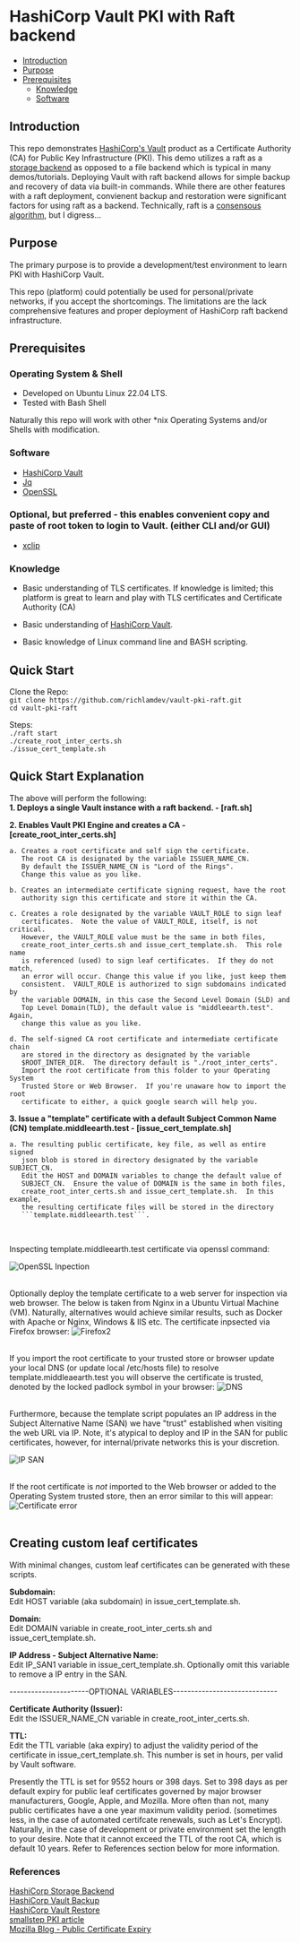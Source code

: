 # HashiCorp Vault PKI with Raft backend

* [Introduction](#introduction)
* [Purpose](#purpose)
* [Prerequisites](#prerequisites)
   * [Knowledge](#knowledge)
   * [Software](#software)


## Introduction

This repo demonstrates [HashiCorp's Vault](https://www.hashicorp.com/products/vault)
product as a Certificate Authority (CA) for Public Key Infrastructure (PKI).
This demo utilizes a raft as a [storage backend](https://www.vaultproject.io/docs/configuration/storage) 
as opposed to a file backend which is typical in many demos/tutorials.
Deploying Vault with raft backend allows for simple backup and recovery of data via
built-in commands.  While there are other features with a raft deployment, convienent 
backup and restoration were significant factors for using raft as a backend.  Technically,
raft is a [consensous algorithm](https://raft.github.io/), but I digress...


## Purpose

The primary purpose is to provide a development/test environment to learn PKI with HashiCorp Vault.

This repo (platform) could potentially be used for personal/private networks, if you accept
the shortcomings.  The limitations are the lack comprehensive features and proper deployment
of HashiCorp raft backend infrastructure.


## Prerequisites

### Operating System & Shell

- Developed on Ubuntu Linux 22.04 LTS.
- Tested with Bash Shell

Naturally this repo will work with other \*nix Operating Systems and/or Shells with modification.

### Software

- [HashiCorp Vault](https://www.vaultproject.io/downloads)
- [Jq](https://stedolan.github.io/jq/download/)
- [OpenSSL](https://wiki.openssl.org/index.php/Binaries)

### Optional, but preferred - this enables convenient copy and paste of root token to login to Vault. (either CLI and/or GUI)
- [xclip](https://github.com/astrand/xclip)

### Knowledge

- Basic understanding of TLS certificates.  If knowledge is limited; this
  platform is great to learn and play with TLS certificates and Certificate Authority (CA)

- Basic understanding of [HashiCorp Vault](https://www.vaultproject.io/).

- Basic knowledge of Linux command line and BASH scripting.


## Quick Start

Clone the Repo:\
```git clone https://github.com/richlamdev/vault-pki-raft.git```\
```cd vault-pki-raft```

Steps:\
```./raft start```\
```./create_root_inter_certs.sh```\
```./issue_cert_template.sh```

## Quick Start Explanation

The above will perform the following:\
**1. Deploys a single Vault instance with a raft backend. - [raft.sh]**

**2. Enables Vault PKI Engine and creates a CA - [create_root_inter_certs.sh]**

    a. Creates a root certificate and self sign the certificate.
       The root CA is designated by the variable ISSUER_NAME_CN.
       By default the ISSUER_NAME_CN is "Lord of the Rings".
       Change this value as you like.

    b. Creates an intermediate certificate signing request, have the root 
       authority sign this certificate and store it within the CA.

    c. Creates a role designated by the variable VAULT_ROLE to sign leaf 
       certificates.  Note the value of VAULT_ROLE, itself, is not critical.
       However, the VAULT_ROLE value must be the same in both files, 
       create_root_inter_certs.sh and issue_cert_template.sh.  This role name 
       is referenced (used) to sign leaf certificates.  If they do not match, 
       an error will occur. Change this value if you like, just keep them 
       consistent.  VAULT_ROLE is authorized to sign subdomains indicated by
       the variable DOMAIN, in this case the Second Level Domain (SLD) and 
       Top Level Domain(TLD), the default value is "middleearth.test".  Again,
       change this value as you like.

    d. The self-signed CA root certificate and intermediate certificate chain
       are stored in the directory as designated by the variable 
       $ROOT_INTER_DIR.  The directory default is "./root_inter_certs".
       Import the root certificate from this folder to your Operating System 
       Trusted Store or Web Browser.  If you're unaware how to import the root
       certificate to either, a quick google search will help you.

**3. Issue a \"template\" certificate with a default Subject Common Name (CN)
     template.middleearth.test - [issue_cert_template.sh]**

    a. The resulting public certificate, key file, as well as entire signed 
       json blob is stored in directory designated by the variable SUBJECT_CN.
       Edit the HOST and DOMAIN variables to change the default value of
       SUBJECT_CN.  Ensure the value of DOMAIN is the same in both files,
       create_root_inter_certs.sh and issue_cert_template.sh.  In this example,
       the resulting certificate files will be stored in the directory 
       ```template.middleearth.test```.
<br/>

Inspecting template.middleearth.test certificate via openssl command:

![OpenSSL Inpection](images/openssl_inspection_certificate.png)
<br/>
<br/>

Optionally deploy the template certificate to a web server for inspection via
web browser.  The below is taken from Nginx in a Ubuntu Virtual Machine
(VM).  Naturally, alternatives would achieve similar results, such as Docker 
with Apache or Nginx, Windows & IIS etc.  The certificate inpsected via Firefox
browser:
![Firefox2](images/firefox_certificate2.png)
<br/>
<br/>

If you import the root certificate to your trusted store or browser update your
local DNS (or update local /etc/hosts file) to resolve 
template.middleaearth.test you will observe the certificate is trusted, denoted 
by the locked padlock symbol in your browser:
![DNS](images/trusted_certificate_DNS.png)
<br/>
<br/>

Furthermore, because the template script populates an IP address in the Subject
Alternative Name (SAN) we have "trust" established when visiting the web URL
via IP.  Note, it's atypical to deploy and IP in the SAN for public
certificates, however, for internal/private networks this is your discretion.

![IP SAN](images/trusted_certificate_SAN_IP.png)
<br/>
<br/>

If the root certificate is _not_ imported to the Web browser or added to the 
Operating System trusted store, then an error similar to this will appear:
![Certificate error](images/not_trusted_certificate_dns.png)
<br/>
<br/>


## Creating custom leaf certificates

With minimal changes, custom leaf certificates can be generated with these
scripts.

**Subdomain:**\
Edit HOST variable (aka subdomain) in issue_cert_template.sh.

**Domain:**\
Edit DOMAIN variable in create_root_inter_certs.sh and issue_cert_template.sh.

**IP Address - Subject Alternative Name:**\
Edit IP_SAN1 variable in issue_cert_template.sh.
Optionally omit this variable to remove a IP entry in the SAN.


----------------------OPTIONAL VARIABLES-----------------------------

**Certificate Authority (Issuer):**\
Edit the ISSUER_NAME_CN variable in create_root_inter_certs.sh.

**TTL:**\
Edit the TTL variable (aka expiry) to adjust the validity period of the
certificate in issue_cert_template.sh. This number is set in hours, per valid
by Vault software.

Presently the TTL is set for 9552 hours or 398 days.  Set to 398 days as per
default expiry for public leaf certificates governed by major browser 
manufacturers, Google, Apple, and Mozilla.  More often than not, many public 
certificates have a one year maximum validity period. (sometimes less, in 
the case of automated certifcate renewals, such as Let's Encrypt).  
Naturally, in the case of development or private environment set the length to
your desire.  Note that it cannot exceed the TTL of the root CA, which is
default 10 years.  Refer to References section below for more information.





### References
[HashiCorp Storage Backend](https://www.vaultproject.io/docs/configuration/storage)\
[HashiCorp Vault Backup](https://learn.hashicorp.com/tutorials/vault/sop-backup)\
[HashiCorp Vault Restore](https://learn.hashicorp.com/tutorials/vault/sop-restore)\
[smallstep PKI article](https://smallstep.com/blog/everything-pki/)\
[Mozilla Blog - Public Certificate Expiry](https://blog.mozilla.org/security/2020/07/09/reducing-tls-certificate-lifespans-to-398-days/)
